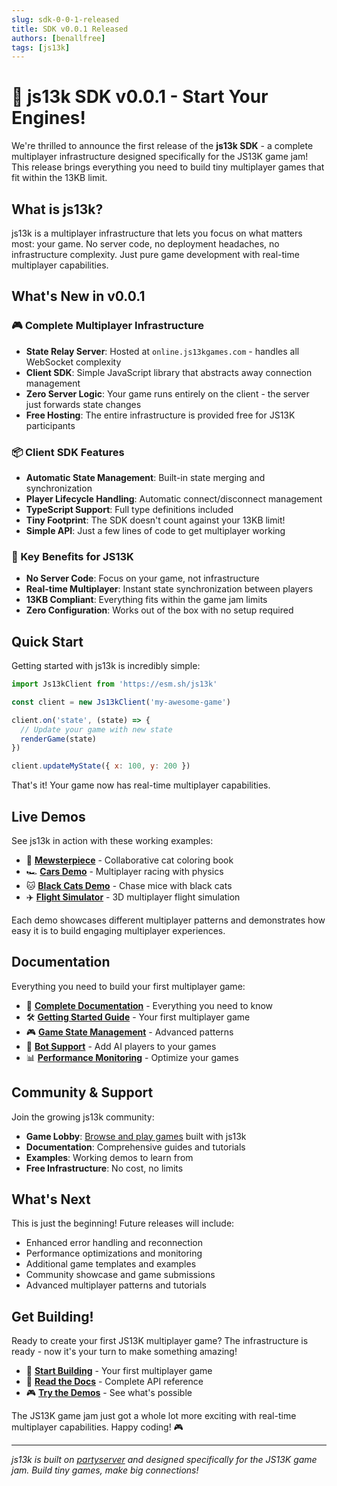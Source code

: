```yaml
---
slug: sdk-0-0-1-released
title: SDK v0.0.1 Released
authors: [benallfree]
tags: [js13k]
---
```


# 🚀 js13k SDK v0.0.1 - Start Your Engines!

We're thrilled to announce the first release of the **js13k SDK** - a complete multiplayer infrastructure designed specifically for the JS13K game jam! This release brings everything you need to build tiny multiplayer games that fit within the 13KB limit.

## What is js13k?

js13k is a multiplayer infrastructure that lets you focus on what matters most: your game. No server code, no deployment headaches, no infrastructure complexity. Just pure game development with real-time multiplayer capabilities.

## What's New in v0.0.1

### 🎮 Complete Multiplayer Infrastructure

- **State Relay Server**: Hosted at `online.js13kgames.com` - handles all WebSocket complexity
- **Client SDK**: Simple JavaScript library that abstracts away connection management
- **Zero Server Logic**: Your game runs entirely on the client - the server just forwards state changes
- **Free Hosting**: The entire infrastructure is provided free for JS13K participants

### 📦 Client SDK Features

- **Automatic State Management**: Built-in state merging and synchronization
- **Player Lifecycle Handling**: Automatic connect/disconnect management
- **TypeScript Support**: Full type definitions included
- **Tiny Footprint**: The SDK doesn't count against your 13KB limit!
- **Simple API**: Just a few lines of code to get multiplayer working

### 🎯 Key Benefits for JS13K

- **No Server Code**: Focus on your game, not infrastructure
- **Real-time Multiplayer**: Instant state synchronization between players
- **13KB Compliant**: Everything fits within the game jam limits
- **Zero Configuration**: Works out of the box with no setup required

## Quick Start

Getting started with js13k is incredibly simple:

```javascript
import Js13kClient from 'https://esm.sh/js13k'

const client = new Js13kClient('my-awesome-game')

client.on('state', (state) => {
  // Update your game with new state
  renderGame(state)
})

client.updateMyState({ x: 100, y: 200 })
```

That's it! Your game now has real-time multiplayer capabilities.

## Live Demos

See js13k in action with these working examples:

- 🎨 **[Mewsterpiece](/lobby/mewsterpiece)** - Collaborative cat coloring book
- 🏎️ **[Cars Demo](/lobby/cars)** - Multiplayer racing with physics
- 🐱 **[Black Cats Demo](/lobby/cats)** - Chase mice with black cats
- ✈️ **[Flight Simulator](/lobby/flight)** - 3D multiplayer flight simulation

Each demo showcases different multiplayer patterns and demonstrates how easy it is to build engaging multiplayer experiences.

## Documentation

Everything you need to build your first multiplayer game:

- 📖 **[Complete Documentation](/docs)** - Everything you need to know
- 🛠️ **[Getting Started Guide](/docs/getting-started)** - Your first multiplayer game
- 🎮 **[Game State Management](/docs/tutorials/game-state)** - Advanced patterns
- 🤖 **[Bot Support](/docs/bot-support)** - Add AI players to your games
- 📊 **[Performance Monitoring](/docs/tutorials/performance-monitoring)** - Optimize your games

## Community & Support

Join the growing js13k community:

- **Game Lobby**: [Browse and play games](/lobby) built with js13k
- **Documentation**: Comprehensive guides and tutorials
- **Examples**: Working demos to learn from
- **Free Infrastructure**: No cost, no limits

## What's Next

This is just the beginning! Future releases will include:

- Enhanced error handling and reconnection
- Performance optimizations and monitoring
- Additional game templates and examples
- Community showcase and game submissions
- Advanced multiplayer patterns and tutorials

## Get Building!

Ready to create your first JS13K multiplayer game? The infrastructure is ready - now it's your turn to make something amazing!

- 🚀 **[Start Building](/docs/getting-started)** - Your first multiplayer game
- 📖 **[Read the Docs](/docs)** - Complete API reference
- 🎮 **[Try the Demos](/lobby)** - See what's possible

The JS13K game jam just got a whole lot more exciting with real-time multiplayer capabilities. Happy coding! 🎮

---

_js13k is built on [partyserver](https://www.npmjs.com/package/partyserver) and designed specifically for the JS13K game jam. Build tiny games, make big connections!_
